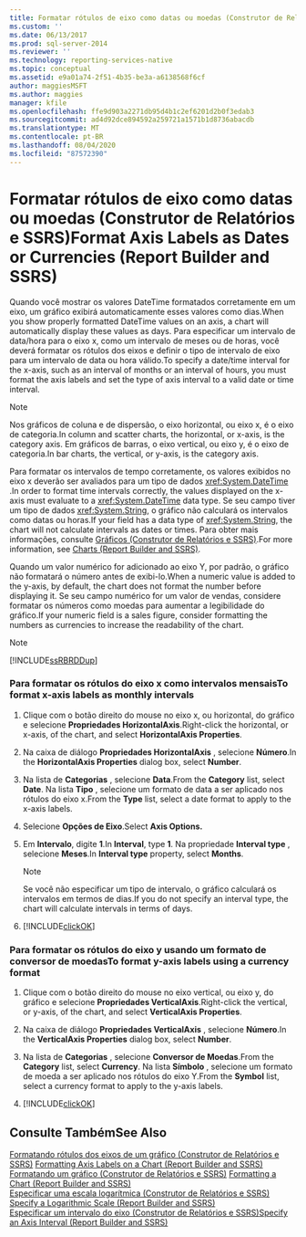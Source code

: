 ```yaml
---
title: Formatar rótulos de eixo como datas ou moedas (Construtor de Relatórios e SSRS) | Microsoft Docs
ms.custom: ''
ms.date: 06/13/2017
ms.prod: sql-server-2014
ms.reviewer: ''
ms.technology: reporting-services-native
ms.topic: conceptual
ms.assetid: e9a01a74-2f51-4b35-be3a-a6138568f6cf
author: maggiesMSFT
ms.author: maggies
manager: kfile
ms.openlocfilehash: ffe9d903a2271db95d4b1c2ef6201d2b0f3edab3
ms.sourcegitcommit: ad4d92dce894592a259721a1571b1d8736abacdb
ms.translationtype: MT
ms.contentlocale: pt-BR
ms.lasthandoff: 08/04/2020
ms.locfileid: "87572390"
---
```

# <a name="format-axis-labels-as-dates-or-currencies-report-builder-and-ssrs"></a><span data-ttu-id="b2b0f-102">Formatar rótulos de eixo como datas ou moedas (Construtor de Relatórios e SSRS)</span><span class="sxs-lookup"><span data-stu-id="b2b0f-102">Format Axis Labels as Dates or Currencies (Report Builder and SSRS)</span></span>
  <span data-ttu-id="b2b0f-103">Quando você mostrar os valores DateTime formatados corretamente em um eixo, um gráfico exibirá automaticamente esses valores como dias.</span><span class="sxs-lookup"><span data-stu-id="b2b0f-103">When you show properly formatted DateTime values on an axis, a chart will automatically display these values as days.</span></span> <span data-ttu-id="b2b0f-104">Para especificar um intervalo de data/hora para o eixo x, como um intervalo de meses ou de horas, você deverá formatar os rótulos dos eixos e definir o tipo de intervalo de eixo para um intervalo de data ou hora válido.</span><span class="sxs-lookup"><span data-stu-id="b2b0f-104">To specify a date/time interval for the x-axis, such as an interval of months or an interval of hours, you must format the axis labels and set the type of axis interval to a valid date or time interval.</span></span>  
  
> [!NOTE]  
>  <span data-ttu-id="b2b0f-105">Nos gráficos de coluna e de dispersão, o eixo horizontal, ou eixo x, é o eixo de categoria.</span><span class="sxs-lookup"><span data-stu-id="b2b0f-105">In column and scatter charts, the horizontal, or x-axis, is the category axis.</span></span> <span data-ttu-id="b2b0f-106">Em gráficos de barras, o eixo vertical, ou eixo y, é o eixo de categoria.</span><span class="sxs-lookup"><span data-stu-id="b2b0f-106">In bar charts, the vertical, or y-axis, is the category axis.</span></span>  
  
 <span data-ttu-id="b2b0f-107">Para formatar os intervalos de tempo corretamente, os valores exibidos no eixo x deverão ser avaliados para um tipo de dados <xref:System.DateTime> .</span><span class="sxs-lookup"><span data-stu-id="b2b0f-107">In order to format time intervals correctly, the values displayed on the x-axis must evaluate to a <xref:System.DateTime> data type.</span></span> <span data-ttu-id="b2b0f-108">Se seu campo tiver um tipo de dados <xref:System.String>, o gráfico não calculará os intervalos como datas ou horas.</span><span class="sxs-lookup"><span data-stu-id="b2b0f-108">If your field has a data type of <xref:System.String>, the chart will not calculate intervals as dates or times.</span></span> <span data-ttu-id="b2b0f-109">Para obter mais informações, consulte [Gráficos &#40;Construtor de Relatórios e SSRS&#41;](charts-report-builder-and-ssrs.md).</span><span class="sxs-lookup"><span data-stu-id="b2b0f-109">For more information, see [Charts &#40;Report Builder and SSRS&#41;](charts-report-builder-and-ssrs.md).</span></span>  
  
 <span data-ttu-id="b2b0f-110">Quando um valor numérico for adicionado ao eixo Y, por padrão, o gráfico não formatará o número antes de exibi-lo.</span><span class="sxs-lookup"><span data-stu-id="b2b0f-110">When a numeric value is added to the y-axis, by default, the chart does not format the number before displaying it.</span></span> <span data-ttu-id="b2b0f-111">Se seu campo numérico for um valor de vendas, considere formatar os números como moedas para aumentar a legibilidade do gráfico.</span><span class="sxs-lookup"><span data-stu-id="b2b0f-111">If your numeric field is a sales figure, consider formatting the numbers as currencies to increase the readability of the chart.</span></span>  
  
> [!NOTE]  
>  [!INCLUDE[ssRBRDDup](../../includes/ssrbrddup-md.md)]  
  
### <a name="to-format-x-axis-labels-as-monthly-intervals"></a><span data-ttu-id="b2b0f-112">Para formatar os rótulos do eixo x como intervalos mensais</span><span class="sxs-lookup"><span data-stu-id="b2b0f-112">To format x-axis labels as monthly intervals</span></span>  
  
1.  <span data-ttu-id="b2b0f-113">Clique com o botão direito do mouse no eixo x, ou horizontal, do gráfico e selecione **Propriedades HorizontalAxis**.</span><span class="sxs-lookup"><span data-stu-id="b2b0f-113">Right-click the horizontal, or x-axis, of the chart, and select **HorizontalAxis Properties**.</span></span>  
  
2.  <span data-ttu-id="b2b0f-114">Na caixa de diálogo **Propriedades HorizontalAxis** , selecione **Número**.</span><span class="sxs-lookup"><span data-stu-id="b2b0f-114">In the **HorizontalAxis Properties** dialog box, select **Number**.</span></span>  
  
3.  <span data-ttu-id="b2b0f-115">Na lista de **Categorias** , selecione **Data**.</span><span class="sxs-lookup"><span data-stu-id="b2b0f-115">From the **Category** list, select **Date**.</span></span> <span data-ttu-id="b2b0f-116">Na lista **Tipo** , selecione um formato de data a ser aplicado nos rótulos do eixo x.</span><span class="sxs-lookup"><span data-stu-id="b2b0f-116">From the **Type** list, select a date format to apply to the x-axis labels.</span></span>  
  
4.  <span data-ttu-id="b2b0f-117">Selecione **Opções de Eixo**.</span><span class="sxs-lookup"><span data-stu-id="b2b0f-117">Select **Axis Options.**</span></span>  
  
5.  <span data-ttu-id="b2b0f-118">Em **Intervalo**, digite **1**.</span><span class="sxs-lookup"><span data-stu-id="b2b0f-118">In **Interval**, type **1**.</span></span> <span data-ttu-id="b2b0f-119">Na propriedade **Interval type** , selecione **Meses**.</span><span class="sxs-lookup"><span data-stu-id="b2b0f-119">In **Interval type** property, select **Months**.</span></span>  
  
    > [!NOTE]  
    >  <span data-ttu-id="b2b0f-120">Se você não especificar um tipo de intervalo, o gráfico calculará os intervalos em termos de dias.</span><span class="sxs-lookup"><span data-stu-id="b2b0f-120">If you do not specify an interval type, the chart will calculate intervals in terms of days.</span></span>  
  
6.  [!INCLUDE[clickOK](../../includes/clickok-md.md)]  
  
### <a name="to-format-y-axis-labels-using-a-currency-format"></a><span data-ttu-id="b2b0f-121">Para formatar os rótulos do eixo y usando um formato de conversor de moedas</span><span class="sxs-lookup"><span data-stu-id="b2b0f-121">To format y-axis labels using a currency format</span></span>  
  
1.  <span data-ttu-id="b2b0f-122">Clique com o botão direito do mouse no eixo vertical, ou eixo y, do gráfico e selecione **Propriedades VerticalAxis**.</span><span class="sxs-lookup"><span data-stu-id="b2b0f-122">Right-click the vertical, or y-axis, of the chart, and select **VerticalAxis Properties**.</span></span>  
  
2.  <span data-ttu-id="b2b0f-123">Na caixa de diálogo **Propriedades VerticalAxis** , selecione **Número**.</span><span class="sxs-lookup"><span data-stu-id="b2b0f-123">In the **VerticalAxis Properties** dialog box, select **Number**.</span></span>  
  
3.  <span data-ttu-id="b2b0f-124">Na lista de **Categorias** , selecione **Conversor de Moedas**.</span><span class="sxs-lookup"><span data-stu-id="b2b0f-124">From the **Category** list, select **Currency**.</span></span> <span data-ttu-id="b2b0f-125">Na lista **Símbolo** , selecione um formato de moeda a ser aplicado nos rótulos do eixo Y.</span><span class="sxs-lookup"><span data-stu-id="b2b0f-125">From the **Symbol** list, select a currency format to apply to the y-axis labels.</span></span>  
  
4.  [!INCLUDE[clickOK](../../includes/clickok-md.md)]  
  
## <a name="see-also"></a><span data-ttu-id="b2b0f-126">Consulte Também</span><span class="sxs-lookup"><span data-stu-id="b2b0f-126">See Also</span></span>  
 <span data-ttu-id="b2b0f-127">[Formatando rótulos dos eixos de um gráfico &#40;Construtor de Relatórios e SSRS&#41;](formatting-axis-labels-on-a-chart-report-builder-and-ssrs.md) </span><span class="sxs-lookup"><span data-stu-id="b2b0f-127">[Formatting Axis Labels on a Chart &#40;Report Builder and SSRS&#41;](formatting-axis-labels-on-a-chart-report-builder-and-ssrs.md) </span></span>  
 <span data-ttu-id="b2b0f-128">[Formatando um gráfico &#40;Construtor de Relatórios e SSRS&#41;](formatting-a-chart-report-builder-and-ssrs.md) </span><span class="sxs-lookup"><span data-stu-id="b2b0f-128">[Formatting a Chart &#40;Report Builder and SSRS&#41;](formatting-a-chart-report-builder-and-ssrs.md) </span></span>  
 <span data-ttu-id="b2b0f-129">[Especificar uma escala logarítmica &#40;Construtor de Relatórios e SSRS&#41;](specify-a-logarithmic-scale-report-builder-and-ssrs.md) </span><span class="sxs-lookup"><span data-stu-id="b2b0f-129">[Specify a Logarithmic Scale &#40;Report Builder and SSRS&#41;](specify-a-logarithmic-scale-report-builder-and-ssrs.md) </span></span>  
 [<span data-ttu-id="b2b0f-130">Especificar um intervalo do eixo &#40;Construtor de Relatórios e SSRS&#41;</span><span class="sxs-lookup"><span data-stu-id="b2b0f-130">Specify an Axis Interval &#40;Report Builder and SSRS&#41;</span></span>](specify-an-axis-interval-report-builder-and-ssrs.md)  
  
  
